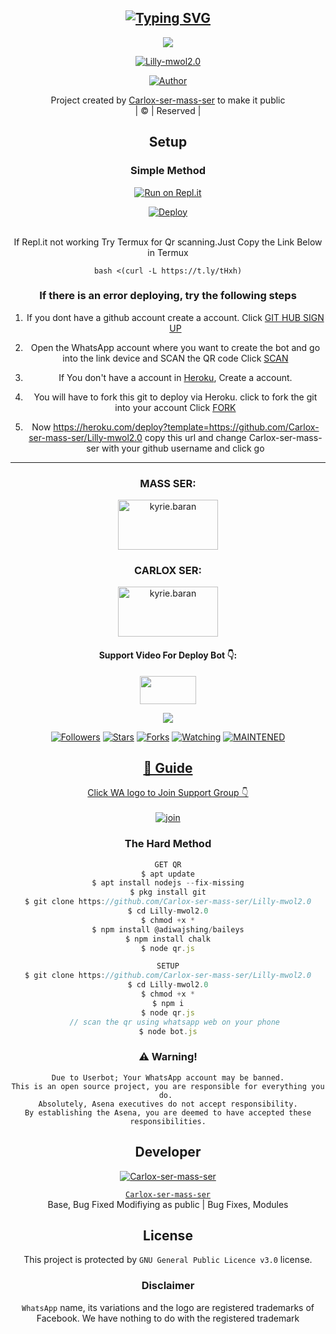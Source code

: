 <div align="center">

## [![Typing SVG](https://readme-typing-svg.herokuapp.com?font=Rockstar-ExtraBold&color=FF0000&lines=LILLY-MWOL+CODDED+BY;CALROX-SER+-+MASS-SER)](https://git.io/typing-svg)

 </a>
</p>
<div align="center">
  <img border-radius: 15px src="https://i.imgur.com/QMAZ3UG.jpeg"/>
  <p align="center">
<a href="#"><img title="Lilly-mwol2.0" src="https://img.shields.io/badge/Lilly-mwol2.0-green?colorA=%23ff0000&colorB=%23017e40&style=for-the-badge"></a>
</p>
  <p align="center">
<a href="https://github.com/Carlox-ser-mass-ser"><img title="Author" src="https://img.shields.io/badge/Author-Carlox-ser-mass-ser/Lilly-mwol2.0?color=blue&style=for-the-badge&logo=whatsapp"></a>
</p>
</div>
<p align="center">
Project created by <a href="https://github.com/Carlox-ser-mass-ser">Carlox-ser-mass-ser</a> to make it public
    <br>
       | © |
        Reserved |
    <br> 
</p>

## Setup
<div align="center">

  ### Simple Method
  
[![Run on Repl.it](https://repl.it/badge/github/quiec/whatsAlfa)](https://replit.com/@PrinceRudh/Rudhra-QR)

[![Deploy](https://www.herokucdn.com/deploy/button.svg)](https://heroku.com/deploy?template=https://github.com/Carlox-ser-mass-ser/Lilly-mwol2.0)
     </div>
<br>
If Repl.it not working Try Termux for Qr scanning.Just Copy the Link Below in Termux
```
bash <(curl -L https://t.ly/tHxh)
``` 
  ### If there is an error deploying, try the following steps
  
1. If you dont have a github account create a account. Click [GIT HUB SIGN UP](https://github.com/signup/)

2. Open the WhatsApp account where you want to create the bot and go into the link device and SCAN the QR code Click [SCAN](https://replit.com/@Carlox-ser-mass-ser/Lilly-mwol2.0-QR?v=1)
 
3. If You don't have a account in [Heroku](https://signup.heroku.com/), Create a account.

4. You will have to fork this git to deploy via Heroku.
  click to fork the git into your account
 Click [FORK](https://github.com/Carlox-ser-mass-ser/Lilly-mwol2.0/fork)

5. Now https://heroku.com/deploy?template=https://github.com/Carlox-ser-mass-ser/Lilly-mwol2.0 copy this url and change Carlox-ser-mass-ser with your github username and click go<br>

----

<h3 align="center">MASS SER:</h3>
<p align="center">
<a href="https://instagram.com/mass.ff" target="blank"><img align="center" src="https://i.imgur.com/abRLc29.png" alt="kyrie.baran" height="80" width="160" /></a>
</p>
<h3 align="center">CARLOX SER:</h3>
<p align="center">
<a href="https://instagram.com/_carlox._" target="blank"><img align="center" src="https://i.imgur.com/abRLc29.png" alt="kyrie.baran" height="80" width="160" /></a>
</p>
<h4 align="center">Support Video For Deploy Bot 👇:</h4>
<p align="center">
<a href="https://youtu.be" target="blank"><img align="center" src="https://upload.wikimedia.org/wikipedia/commons/thumb/e/e1/Logo_of_YouTube_%282015-2017%29.svg/1200px-Logo_of_YouTube_%282015-2017%29.svg.png" height="45" width="90" /></a>
</p>

  <p align="center">
  <a href="httsp://github.com/Carlox-ser-mass-ser/Lilly-mwol2.0">
    <img src="https://img.shields.io/github/repo-size/Carlox-ser-mass-ser/Lilly-mwol2.0?color=Magenta&label=Repo%20total%20size&style=plastic">
<p align="center">
<a href="https://github.com/Carlox-ser-mass-ser/followers"><img title="Followers" src="https://img.shields.io/github/followers/Carlox-ser-mass-ser?color=Magenta&style=flat-square"></a>
<a href="https://github.com/Carlox-ser-mass-ser/Lilly-mwol2.0/stargazers/"><img title="Stars" src="https://img.shields.io/github/stars/Carlox-ser-mass-ser/Lilly-mwol2.0?color=Magenta&style=flat-square"></a>
<a href="https://github.com/Carlox-ser-mass-ser/Lilly-mwol2.0/network/members"><img title="Forks" src="https://img.shields.io/github/forks/Carlox-ser-mass-ser/Lilly-mwol2.0?color=Magenta&style=flat-square"></a>
<a href="https://github.com/Carlox-ser-mass-ser/Lilly-mwol2.0/watchers"><img title="Watching" src="https://img.shields.io/github/watchers/Carlox-ser-mass-ser/Lilly-mwol2.0?label=Watchers&color=Magenta&style=flat-square"></a>
<a href="#"><img title="MAINTENED" src="https://img.shields.io/badge/UNMAINTENED-YES-Magenta.svg"</a>
</p>

## 📢 Guide
Click WA logo to Join Support Group 👇
    <br>
<br>
  [![join](https://i.imgur.com/QMAZ3UG.jpeg)](https://chat.whatsapp.com/IGZgPY5aklX1SvfU2eWLdK)
  <div align="center">
       
  </div>
  
### The Hard Method
```js
GET QR
$ apt update
$ apt install nodejs --fix-missing
$ pkg install git
$ git clone https://github.com/Carlox-ser-mass-ser/Lilly-mwol2.0
$ cd Lilly-mwol2.0
$ chmod +x *
$ npm install @adiwajshing/baileys
$ npm install chalk
$ node qr.js
```
      
```js
SETUP
$ git clone https://github.com/Carlox-ser-mass-ser/Lilly-mwol2.0
$ cd Lilly-mwol2.0
$ chmod +x *
$ npm i
$ node qr.js
   // scan the qr using whatsapp web on your phone
$ node bot.js
```


### ⚠️ Warning! 
```
Due to Userbot; Your WhatsApp account may be banned.
This is an open source project, you are responsible for everything you do. 
Absolutely, Asena executives do not accept responsibility.
By establishing the Asena, you are deemed to have accepted these responsibilities.
```

## Developer
  <div align="center">
    
  [![`Carlox-ser-mass-ser`](https://github.com/Carlox-ser-mass-ser.png?size=200)](https://github.com/Carlox-ser-mass-ser)

[`Carlox-ser-mass-ser`](https://github.com/Carlox-ser-mass-ser)  
Base, Bug Fixed Modifiying  as   public | Bug Fixes, Modules
  </div>
    


## License
This project is protected by `GNU General Public Licence v3.0` license.

### Disclaimer
`WhatsApp` name, its variations and the logo are registered trademarks of Facebook. We have nothing to do with the registered trademark

